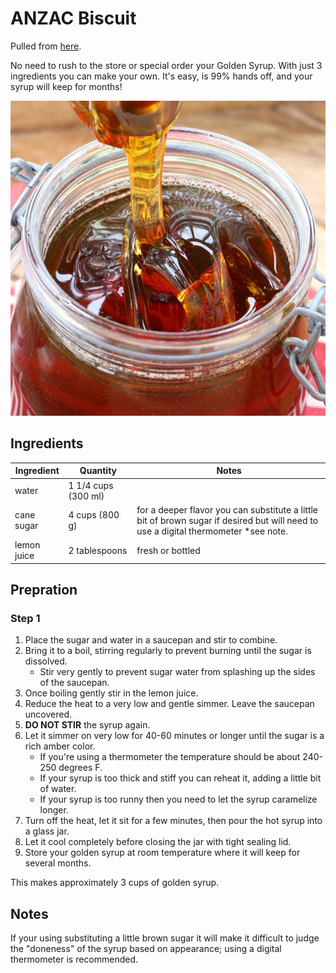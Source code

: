 # ANZAC Biscuit

Pulled from [here](https://www.daringgourmet.com/how-to-make-golden-syrup/).

No need to rush to the store or special order your Golden Syrup. With just 3 ingredients you can make your own. It's easy, is 99% hands off, and your syrup will keep for months!

![golden syrup](../../assets/pictures/golden_syrup.jpg)

## Ingredients

| Ingredient | Quantity | Notes |
| ---------- | -------- | ----- |
| water | 1 1/4 cups (300 ml) | |
| cane sugar | 4 cups (800 g) | for a deeper flavor you can substitute a little bit of brown sugar if desired but will need to use a digital thermometer *see note. |
| lemon juice | 2 tablespoons | fresh or bottled |

## Prepration

### Step 1
1. Place the sugar and water in a saucepan and stir to combine.
2. Bring it to a boil, stirring regularly to prevent burning until the sugar is dissolved.
    * Stir very gently to prevent sugar water from splashing up the sides of the saucepan.
3. Once boiling gently stir in the lemon juice.
4. Reduce the heat to a very low and gentle simmer. Leave the saucepan uncovered.
5. **DO NOT STIR** the syrup again.
6. Let it simmer on very low for 40-60 minutes or longer until the sugar is a rich amber color.
    * If you're using a thermometer the temperature should be about 240-250 degrees F.
    * If your syrup is too thick and stiff you can reheat it, adding a little bit of water.
    * If your syrup is too runny then you need to let the syrup caramelize longer.
7. Turn off the heat, let it sit for a few minutes, then pour the hot syrup into a glass jar.
8. Let it cool completely before closing the jar with tight sealing lid.
9. Store your golden syrup at room temperature where it will keep for several months.

This makes approximately 3 cups of golden syrup.

## Notes

If your using substituting a little brown sugar it will make it difficult to judge the "doneness" of the syrup based on appearance; using a digital thermometer is recommended.